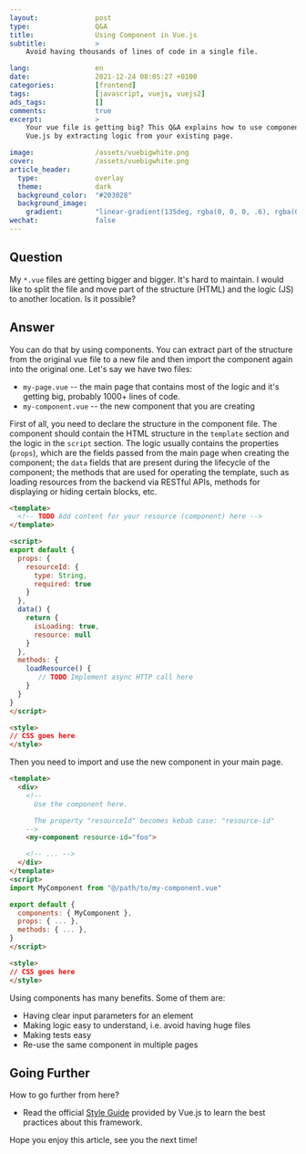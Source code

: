 ```yaml
---
layout:              post
type:                Q&A
title:               Using Component in Vue.js
subtitle:            >
    Avoid having thousands of lines of code in a single file.

lang:                en
date:                2021-12-24 08:05:27 +0100
categories:          [frontend]
tags:                [javascript, vuejs, vuejs2]
ads_tags:            []
comments:            true
excerpt:             >
    Your vue file is getting big? This Q&A explains how to use component in
    Vue.js by extracting logic from your existing page.

image:               /assets/vuebigwhite.png
cover:               /assets/vuebigwhite.png
article_header:
  type:              overlay
  theme:             dark
  background_color:  "#203028"
  background_image:
    gradient:        "linear-gradient(135deg, rgba(0, 0, 0, .6), rgba(0, 0, 0, .4))"
wechat:              false
---
```


## Question

My `*.vue` files are getting bigger and bigger. It's hard to maintain. I would
like to split the file and move part of the structure (HTML) and the logic
(JS) to another location. Is it possible?

## Answer

You can do that by using components. You can extract part of the structure from
the original vue file to a new file and then import the component again into
the original one. Let's say we have two files:

* `my-page.vue` -- the main page that contains most of the logic and
  it's getting big, probably 1000+ lines of code.
* `my-component.vue` -- the new component that you are creating

First of all, you need to declare the structure in the component file. The
component should contain the HTML structure in the `template` section and the
logic in the `script` section. The logic usually contains the properties
(`props`), which are the fields passed from the main page when creating the
component; the `data` fields that are present during the lifecycle of the
component; the methods that are used for operating the template, such as loading
resources from the backend via RESTful APIs, methods for displaying or hiding
certain blocks, etc.

```html
<template>
  <!-- TODO Add content for your resource (component) here -->
</template>

<script>
export default {
  props: {
    resourceId: {
      type: String,
      required: true
    }
  },
  data() {
    return {
      isLoading: true,
      resource: null
    }
  },
  methods: {
    loadResource() {
       // TODO Implement async HTTP call here
    }
  }
}
</script>

<style>
// CSS goes here
</style>
```

Then you need to import and use the new component in your main page.

```html
<template>
  <div>
    <!--
      Use the component here.

      The property "resourceId" becomes kebab case: "resource-id"
    -->
    <my-component resource-id="foo">

    <!-- ... -->
  </div>
</template>
<script>
import MyComponent from "@/path/to/my-component.vue"

export default {
  components: { MyComponent },
  props: { ... },
  methods: { ... },
}
</script>

<style>
// CSS goes here
</style>
```

Using components has many benefits. Some of them are:

* Having clear input parameters for an element
* Making logic easy to understand, i.e. avoid having huge files
* Making tests easy
* Re-use the same component in multiple pages

## Going Further

How to go further from here?

- Read the official [Style Guide](https://vuejs.org/v2/style-guide/) provided by
  Vue.js to learn the best practices about this framework.

Hope you enjoy this article, see you the next time!
